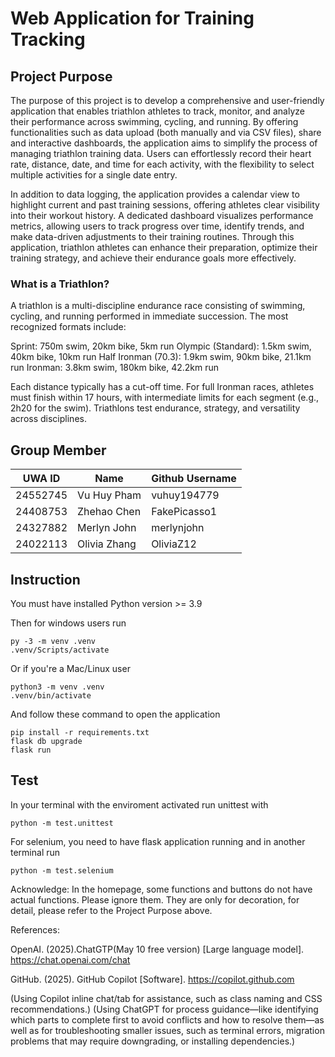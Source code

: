 # Web Application for Training Tracking

## Project Purpose

The purpose of this project is to develop a comprehensive and user-friendly application that enables triathlon athletes to track, monitor, and analyze their performance across swimming, cycling, and running. By offering functionalities such as data upload (both manually and via CSV files), share and interactive dashboards, the application aims to simplify the process of managing triathlon training data. Users can effortlessly record their heart rate, distance, date, and time for each activity, with the flexibility to select multiple activities for a single date entry.

In addition to data logging, the application provides a calendar view to highlight current and past training sessions, offering athletes clear visibility into their workout history. A dedicated dashboard visualizes performance metrics, allowing users to track progress over time, identify trends, and make data-driven adjustments to their training routines. Through this application, triathlon athletes can enhance their preparation, optimize their training strategy, and achieve their endurance goals more effectively.

### What is a Triathlon?

A triathlon is a multi-discipline endurance race consisting of swimming, cycling, and running performed in immediate succession. The most recognized formats include:

Sprint: 750m swim, 20km bike, 5km run
Olympic (Standard): 1.5km swim, 40km bike, 10km run
Half Ironman (70.3): 1.9km swim, 90km bike, 21.1km run
Ironman: 3.8km swim, 180km bike, 42.2km run

Each distance typically has a cut-off time. For full Ironman races, athletes must finish within 17 hours, with intermediate limits for each segment (e.g., 2h20 for the swim). Triathlons test endurance, strategy, and versatility across disciplines.

## Group Member

| UWA ID   | Name         | Github Username |
| -------- | ------------ | --------------- |
| 24552745 | Vu Huy Pham  | vuhuy194779     |
| 24408753 | Zhehao Chen  | FakePicasso1    |
| 24327882 | Merlyn John  | merlynjohn      |
| 24022113 | Olivia Zhang | OliviaZ12       |

## Instruction

You must have installed Python version >= 3.9

Then for windows users run

```
py -3 -m venv .venv
.venv/Scripts/activate
```

Or if you're a Mac/Linux user

```
python3 -m venv .venv
.venv/bin/activate
```

And follow these command to open the application

```
pip install -r requirements.txt
flask db upgrade
flask run
```

## Test

In your terminal with the enviroment activated run unittest with

```
python -m test.unittest
```

For selenium, you need to have flask application running and in another terminal run

```
python -m test.selenium

```

Acknowledge:
In the homepage, some functions and buttons do not have actual functions. Please ignore them. They are only for decoration, for detail, please refer to the Project Purpose above.

References:

OpenAI. (2025).ChatGTP(May 10 free version) [Large language model]. https://chat.openai.com/chat

GitHub. (2025). GitHub Copilot [Software]. https://copilot.github.com

(Using Copilot inline chat/tab for assistance, such as class naming and CSS recommendations.)
(Using ChatGPT for process guidance—like identifying which parts to complete first to avoid conflicts and how to resolve them—as well as for troubleshooting smaller issues, such as terminal errors, migration problems that may require downgrading, or installing dependencies.)
